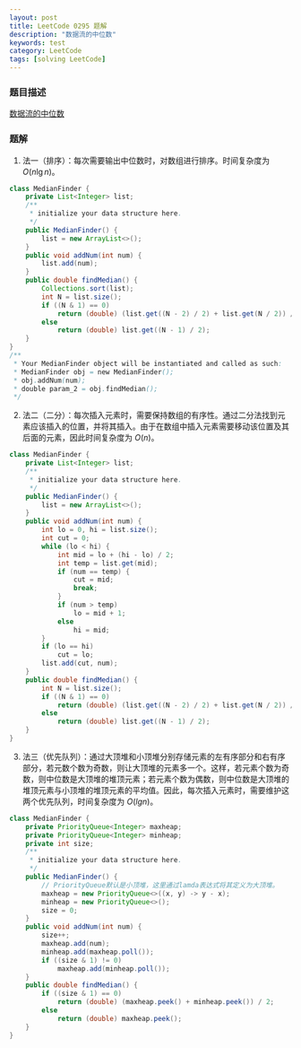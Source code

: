```yaml
---
layout: post
title: LeetCode 0295 题解
description: "数据流的中位数"
keywords: test
category: LeetCode
tags: [solving LeetCode]
---
```


### 题目描述
[数据流的中位数](https://leetcode-cn.com/problems/find-median-from-data-stream/)

### 题解
1. 法一（排序）：每次需要输出中位数时，对数组进行排序。时间复杂度为 $O(n\lg n)$。
```java
class MedianFinder {
    private List<Integer> list;
    /**
     * initialize your data structure here.
     */
    public MedianFinder() {
        list = new ArrayList<>();
    }
    public void addNum(int num) {
        list.add(num);
    }
    public double findMedian() {
        Collections.sort(list);
        int N = list.size();
        if ((N & 1) == 0)
            return (double) (list.get((N - 2) / 2) + list.get(N / 2)) / 2;
        else
            return (double) list.get((N - 1) / 2);
    }
}
/**
 * Your MedianFinder object will be instantiated and called as such:
 * MedianFinder obj = new MedianFinder();
 * obj.addNum(num);
 * double param_2 = obj.findMedian();
 */
```
2. 法二（二分）：每次插入元素时，需要保持数组的有序性。通过二分法找到元素应该插入的位置，并将其插入。由于在数组中插入元素需要移动该位置及其后面的元素，因此时间复杂度为 $O(n)$。
```java
class MedianFinder {
    private List<Integer> list;
    /**
     * initialize your data structure here.
     */
    public MedianFinder() {
        list = new ArrayList<>();
    }
    public void addNum(int num) {
        int lo = 0, hi = list.size();
        int cut = 0;
        while (lo < hi) {
            int mid = lo + (hi - lo) / 2;
            int temp = list.get(mid);
            if (num == temp) {
                cut = mid;
                break;
            }
            if (num > temp)
                lo = mid + 1;
            else
                hi = mid;
        }
        if (lo == hi)
            cut = lo;
        list.add(cut, num);
    }
    public double findMedian() {
        int N = list.size();
        if ((N & 1) == 0)
            return (double) (list.get((N - 2) / 2) + list.get(N / 2)) / 2;
        else
            return (double) list.get((N - 1) / 2);
    }
}
```
3. 法三（优先队列）：通过大顶堆和小顶堆分别存储元素的左有序部分和右有序部分，若元数个数为奇数，则让大顶堆的元素多一个。这样，若元素个数为奇数，则中位数是大顶堆的堆顶元素；若元素个数为偶数，则中位数是大顶堆的堆顶元素与小顶堆的堆顶元素的平均值。因此，每次插入元素时，需要维护这两个优先队列，时间复杂度为 $O(lg n)$。
```java
class MedianFinder {
    private PriorityQueue<Integer> maxheap;
    private PriorityQueue<Integer> minheap;
    private int size;
    /**
     * initialize your data structure here.
     */
    public MedianFinder() {
        // PriorityQueue默认是小顶堆，这里通过lamda表达式将其定义为大顶堆。
        maxheap = new PriorityQueue<>((x, y) -> y - x);
        minheap = new PriorityQueue<>();
        size = 0;
    }
    public void addNum(int num) {
        size++;
        maxheap.add(num);
        minheap.add(maxheap.poll());
        if ((size & 1) != 0)
            maxheap.add(minheap.poll());
    }
    public double findMedian() {
        if ((size & 1) == 0)
            return (double) (maxheap.peek() + minheap.peek()) / 2;
        else
            return (double) maxheap.peek();
    }
}
```